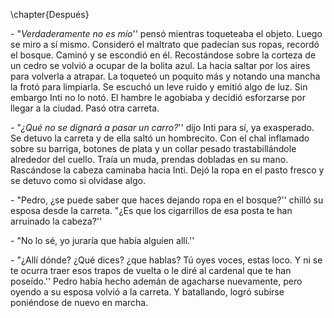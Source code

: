 \chapter{Después}

\- "*Verdaderamente no es mío*'' pensó mientras toqueteaba el objeto. Luego se miro a sí mismo. Consideró el maltrato que padecían sus ropas, recordó el bosque. Caminó y se escondió en él. Recostándose sobre la corteza de un cedro se volvió a ocupar de la bolita azul. La hacia saltar por los aires para volverla a atrapar. La toqueteó un poquito más y notando una mancha la frotó para limpiarla. Se escuchó un leve ruido y emitió algo de luz. Sin embargo Inti no lo notó. El hambre le agobiaba y decidió esforzarse por llegar a la ciudad. Pasó otra carreta.

\- "*¿Qué no se dignará a pasar un carro?*'' dijo Inti para sí, ya exasperado. Se detuvo la carreta y de ella saltó un hombrecito. Con el chal inflamado sobre su barriga, botones de plata y un collar pesado trastabillándole alrededor del cuello. Traía un muda, prendas dobladas en su mano. Rascándose la cabeza caminaba hacia Inti. Dejó la ropa en el pasto fresco y se detuvo como si olvidase algo.

\- "Pedro, ¿se puede saber que haces dejando ropa en el bosque?'' chilló su esposa desde la carreta. "¿Es que los cigarrillos de esa posta te han arruinado la cabeza?''

\- "No lo sé, yo juraría que había alguien allí.''

\- "¿Allí dónde? ¿Qué dices? ¿que hablas? Tú oyes voces, estas loco. Y ni se te ocurra traer esos trapos de vuelta o le diré al cardenal que te han poseído.'' Pedro había hecho ademán de agacharse nuevamente, pero oyendo a su esposa volvió a la carreta. Y batallando, logró subirse poniéndose de nuevo en marcha.
